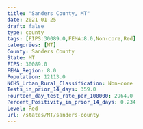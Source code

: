 ```yaml
---
title: "Sanders County, MT"
date: 2021-01-25
draft: false
type: county
tags: [FIPS:30089.0,FEMA:8.0,Non-core,Red]
categories: [MT]
County: Sanders County
State: MT
FIPS: 30089.0
FEMA_Region: 8.0
Population: 12113.0
NCHS_Urban_Rural_Classification: Non-core
Tests_in_prior_14_days: 359.0
Fourteen_day_test_rate_per_100000: 2964.0
Percent_Positivity_in_prior_14_days: 0.234
Level: Red
url: /states/MT/sanders-county
---
```



